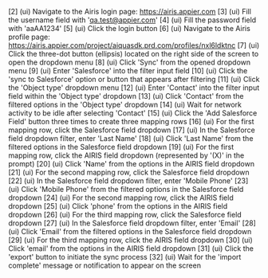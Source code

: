 [2] (ui) Navigate to the Airis login page: https://airis.appier.com
[3] (ui) Fill the username field with 'qa.test@appier.com'
[4] (ui) Fill the password field with 'aaAA1234'
[5] (ui) Click the login button
[6] (ui) Navigate to the Airis profile page: https://airis.appier.com/project/aiquasdk.prd.com/profiles/nxl6ldktnc
[7] (ui) Click the three-dot button (ellipsis) located on the right side of the screen to open the dropdown menu
[8] (ui) Click 'Sync' from the opened dropdown menu
[9] (ui) Enter 'Salesforce' into the filter input field
[10] (ui) Click the 'sync to Salesforce' option or button that appears after filtering
[11] (ui) Click the 'Object type' dropdown menu
[12] (ui) Enter 'Contact' into the filter input field within the 'Object type' dropdown
[13] (ui) Click 'Contact' from the filtered options in the 'Object type' dropdown
[14] (ui) Wait for network activity to be idle after selecting 'Contact'
[15] (ui) Click the 'Add Salesforce Field' button three times to create three mapping rows
[16] (ui) For the first mapping row, click the Salesforce field dropdown
[17] (ui) In the Salesforce field dropdown filter, enter 'Last Name'
[18] (ui) Click 'Last Name' from the filtered options in the Salesforce field dropdown
[19] (ui) For the first mapping row, click the AIRIS field dropdown (represented by '(X)' in the prompt)
[20] (ui) Click 'Name' from the options in the AIRIS field dropdown
[21] (ui) For the second mapping row, click the Salesforce field dropdown
[22] (ui) In the Salesforce field dropdown filter, enter 'Mobile Phone'
[23] (ui) Click 'Mobile Phone' from the filtered options in the Salesforce field dropdown
[24] (ui) For the second mapping row, click the AIRIS field dropdown
[25] (ui) Click 'phone' from the options in the AIRIS field dropdown
[26] (ui) For the third mapping row, click the Salesforce field dropdown
[27] (ui) In the Salesforce field dropdown filter, enter 'Email'
[28] (ui) Click 'Email' from the filtered options in the Salesforce field dropdown
[29] (ui) For the third mapping row, click the AIRIS field dropdown
[30] (ui) Click 'email' from the options in the AIRIS field dropdown
[31] (ui) Click the 'export' button to initiate the sync process
[32] (ui) Wait for the 'import complete' message or notification to appear on the screen
